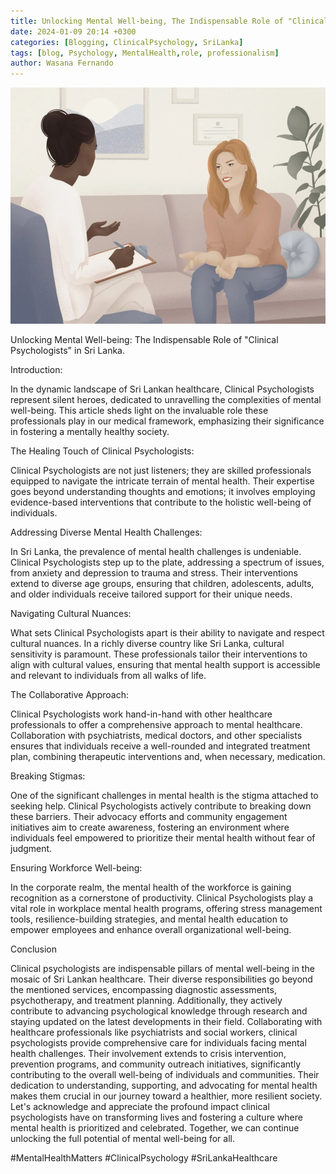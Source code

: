 ```yaml
---
title: Unlocking Mental Well-being, The Indispensable Role of "Clinical Psychologists" in Sri Lanka.
date: 2024-01-09 20:14 +0300
categories: [Blogging, ClinicalPsychology, SriLanka]
tags: [blog, Psychology, MentalHealth,role, professionalism]
author: Wasana Fernando
---
```



![Desktop View](assets/1704791862403.jpg)

Unlocking Mental Well-being: The Indispensable Role of "Clinical Psychologists" in Sri Lanka.

Introduction:

In the dynamic landscape of Sri Lankan healthcare, Clinical Psychologists represent silent heroes, dedicated to unravelling the complexities of mental well-being. This article sheds light on the invaluable role these professionals play in our medical framework, emphasizing their significance in fostering a mentally healthy society.

The Healing Touch of Clinical Psychologists:

Clinical Psychologists are not just listeners; they are skilled professionals equipped to navigate the intricate terrain of mental health. Their expertise goes beyond understanding thoughts and emotions; it involves employing evidence-based interventions that contribute to the holistic well-being of individuals.

Addressing Diverse Mental Health Challenges:

In Sri Lanka, the prevalence of mental health challenges is undeniable. Clinical Psychologists step up to the plate, addressing a spectrum of issues, from anxiety and depression to trauma and stress. Their interventions extend to diverse age groups, ensuring that children, adolescents, adults, and older individuals receive tailored support for their unique needs.

Navigating Cultural Nuances:

What sets Clinical Psychologists apart is their ability to navigate and respect cultural nuances. In a richly diverse country like Sri Lanka, cultural sensitivity is paramount. These professionals tailor their interventions to align with cultural values, ensuring that mental health support is accessible and relevant to individuals from all walks of life.

The Collaborative Approach:

Clinical Psychologists work hand-in-hand with other healthcare professionals to offer a comprehensive approach to mental healthcare. Collaboration with psychiatrists, medical doctors, and other specialists ensures that individuals receive a well-rounded and integrated treatment plan, combining therapeutic interventions and, when necessary, medication.

Breaking Stigmas:

One of the significant challenges in mental health is the stigma attached to seeking help. Clinical Psychologists actively contribute to breaking down these barriers. Their advocacy efforts and community engagement initiatives aim to create awareness, fostering an environment where individuals feel empowered to prioritize their mental health without fear of judgment.

Ensuring Workforce Well-being:

In the corporate realm, the mental health of the workforce is gaining recognition as a cornerstone of productivity. Clinical Psychologists play a vital role in workplace mental health programs, offering stress management tools, resilience-building strategies, and mental health education to empower employees and enhance overall organizational well-being.

Conclusion 

Clinical psychologists are indispensable pillars of mental well-being in the mosaic of Sri Lankan healthcare. Their diverse responsibilities go beyond the mentioned services, encompassing diagnostic assessments, psychotherapy, and treatment planning. Additionally, they actively contribute to advancing psychological knowledge through research and staying updated on the latest developments in their field. Collaborating with healthcare professionals like psychiatrists and social workers, clinical psychologists provide comprehensive care for individuals facing mental health challenges. Their involvement extends to crisis intervention, prevention programs, and community outreach initiatives, significantly contributing to the overall well-being of individuals and communities. Their dedication to understanding, supporting, and advocating for mental health makes them crucial in our journey toward a healthier, more resilient society. Let's acknowledge and appreciate the profound impact clinical psychologists have on transforming lives and fostering a culture where mental health is prioritized and celebrated. Together, we can continue unlocking the full potential of mental well-being for all.

#MentalHealthMatters #ClinicalPsychology #SriLankaHealthcare